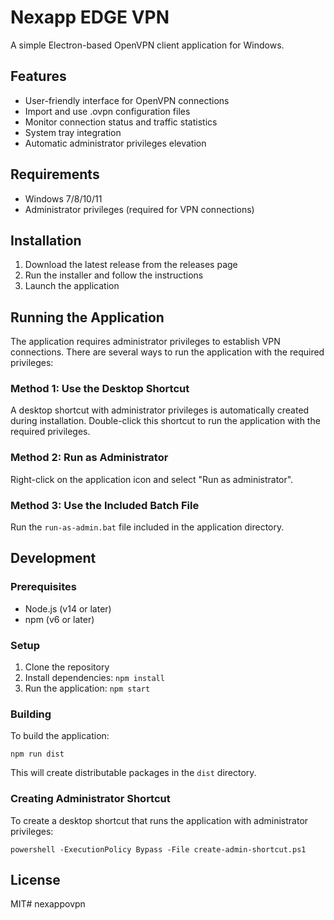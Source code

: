 # Nexapp EDGE VPN

A simple Electron-based OpenVPN client application for Windows.

## Features

- User-friendly interface for OpenVPN connections
- Import and use .ovpn configuration files
- Monitor connection status and traffic statistics
- System tray integration
- Automatic administrator privileges elevation

## Requirements

- Windows 7/8/10/11
- Administrator privileges (required for VPN connections)

## Installation

1. Download the latest release from the releases page
2. Run the installer and follow the instructions
3. Launch the application

## Running the Application

The application requires administrator privileges to establish VPN connections. There are several ways to run the application with the required privileges:

### Method 1: Use the Desktop Shortcut

A desktop shortcut with administrator privileges is automatically created during installation. Double-click this shortcut to run the application with the required privileges.

### Method 2: Run as Administrator

Right-click on the application icon and select "Run as administrator".

### Method 3: Use the Included Batch File

Run the `run-as-admin.bat` file included in the application directory.

## Development

### Prerequisites

- Node.js (v14 or later)
- npm (v6 or later)

### Setup

1. Clone the repository
2. Install dependencies: `npm install`
3. Run the application: `npm start`

### Building

To build the application:

```
npm run dist
```

This will create distributable packages in the `dist` directory.

### Creating Administrator Shortcut

To create a desktop shortcut that runs the application with administrator privileges:

```
powershell -ExecutionPolicy Bypass -File create-admin-shortcut.ps1
```

## License

MIT#   n e x a p p o v p n  
 